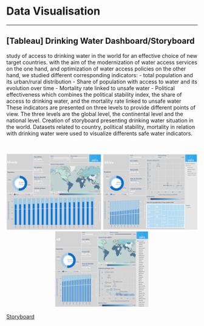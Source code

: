 # Data Visualisation



----------
## [Tableau] Drinking Water Dashboard/Storyboard

study of access to drinking water in the world for an effective choice of new target countries. with the aim of the modernization of water access services on the one hand, and optimization of water access policies on the other hand,  we studied different corresponding indicators: 
	- total population and its urban/rural distribution
	- Share of population with access to water and its evolution over time
	- Mortality rate linked to unsafe water
	- Political effectiveness which combines the political stability index, the share of access to drinking water, and the mortality rate linked to unsafe water
These indicators are presented on three levels to provide different points of view. The three levels are the global level, the continental level and the national level.
Creation of storyboard presenting drinking water situation in the world. Datasets related to country, political stability, mortality in relation with drinking water were used to visualize differents safe water indicators.

<br/>

<p align="center">
  <img src="https://github.com/haejiyun/data-visualisation/blob/main/Drinking%20Water%20Storyboard/world.png" width="250" height="200">
  <img src="https://github.com/haejiyun/data-visualisation/blob/main/Drinking%20Water%20Storyboard/continent.png" width="250" height="200">
  <img src="https://github.com/haejiyun/data-visualisation/blob/main/Drinking%20Water%20Storyboard/country.png" width="250" height="200">
<p/>

<a href="https://public.tableau.com/app/profile/digitalhip/viz/drinkingwater_16629834019640/tateaupotable">Storyboard</a>
